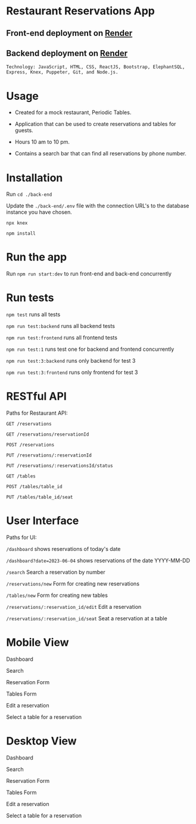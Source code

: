 # Restaurant Reservations App

## Front-end deployment on [Render](https://restaurant-res-frotn-end.onrender.com)

## Backend deployment on [Render](https://restaurant-reservation-v9k1.onrender.com)

    Technology: JavaScript, HTML, CSS, ReactJS, Bootstrap, ElephantSQL, Express, Knex, Puppeter, Git, and Node.js.


# Usage

+ Created for a mock restaurant, Periodic Tables.

+ Application that can be used to create reservations and tables for guests.

+ Hours 10 am to 10 pm.

+ Contains a search bar that can find all reservations by phone number.

# Installation

Run `cd ./back-end`

Update the `./back-end/.env` file with the connection URL's to the database instance you have chosen.

`npx knex`

`npm install`
# Run the app
Run `npm run start:dev` to run front-end and back-end concurrently
# Run tests

`npm test` runs all tests

`npm run test:backend` runs all backend tests

`npm run test:frontend` runs all frontend tests

`npm run test:1` runs test one for backend and frontend concurrently

`npm run test:3:backend` runs only backend for test 3

`npm run test:3:frontend` runs only frontend for test 3

# RESTful API

Paths for Restaurant API:

    GET /reservations

    GET /reservations/reservationId

    POST /reservations

    PUT /reservations/:reservationId

    PUT /reservations/:reservationsId/status

    GET /tables

    POST /tables/table_id

    PUT /tables/table_id/seat

# User Interface

Paths for UI:

`/dashboard` shows reservations of today's date

`/dashboard?date=2023-06-04` shows reservations of the date YYYY-MM-DD 

`/search` Search a reservation by number

`/reservations/new` Form for creating new reservations

`/tables/new` Form for creating new tables

`/reservations/:reservation_id/edit` Edit a reservation

`/reservations/:reservation_id/seat` Seat a reservation at a table

# Mobile View

Dashboard

Search

Reservation Form

Tables Form

Edit a reservation

Select a table for a reservation

# Desktop View

Dashboard

Search

Reservation Form

Tables Form

Edit a reservation

Select a table for a reservation